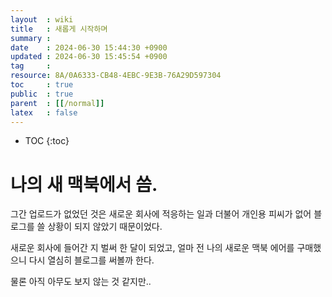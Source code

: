```yaml
---
layout  : wiki
title   : 새롭게 시작하며 
summary : 
date    : 2024-06-30 15:44:30 +0900
updated : 2024-06-30 15:45:54 +0900
tag     : 
resource: 8A/0A6333-CB48-4EBC-9E3B-76A29D597304
toc     : true
public  : true
parent  : [[/normal]] 
latex   : false
---
```

* TOC
{:toc}

# 나의 새 맥북에서 씀.

그간 업로드가 없었던 것은 새로운 회사에 적응하는 일과 더불어 개인용 피씨가 없어 블로그를 쓸 상황이 되지 않았기 때문이었다.

새로운 회사에 들어간 지 벌써 한 달이 되었고, 얼마 전 나의 새로운 맥북 에어를 구매했으니 다시 열심히 블로그를 써볼까 한다.

물론 아직 아무도 보지 않는 것 같지만..
